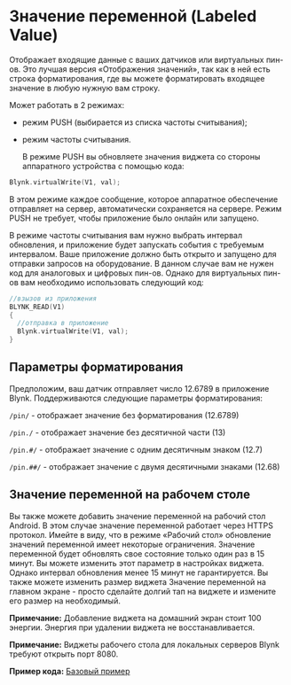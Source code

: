 # Значение переменной \(Labeled Value\)

Отображает входящие данные с ваших датчиков или виртуальных пин-ов. Это лучшая версия «Отображения значений», так как в ней есть строка форматирования, где вы можете форматировать входящее значение в любую нужную вам строку.

Может работать в 2 режимах:

* режим PUSH \(выбирается из списка частоты считывания\);
* режим частоты считывания.

  В режиме PUSH вы обновляете значения виджета со стороны аппаратного устройства с помощью кода:

```cpp
Blynk.virtualWrite(V1, val);
```

В этом режиме каждое сообщение, которое аппаратное обеспечение отправляет на сервер, автоматически сохраняется на сервере. Режим PUSH не требует, чтобы приложение было онлайн или запущено.

В режиме частоты считывания вам нужно выбрать интервал обновления, и приложение будет запускать события с требуемым интервалом. Ваше приложение должно быть открыто и запущено для отправки запросов на оборудование. В данном случае вам не нужен код для аналоговых и цифровых пин-ов. Однако для виртуальных пин-ов вам необходимо использовать следующий код:

```cpp
//взызов из приложения
BLYNK_READ(V1)
{
  //отправка в приложение
  Blynk.virtualWrite(V1, val);
}
```

## Параметры форматирования

Предположим, ваш датчик отправляет число 12.6789 в приложение Blynk. Поддерживаются следующие параметры форматирования:

`/pin/` - отображает значение без форматирования \(12.6789\)

`/pin./` - отображает значение без десятичной части \(13\)

`/pin.#/` - отображает значение с одним десятичным знаком \(12.7\)

`/pin.##/` - отображает значение с двумя десятичными знаками \(12.68\)

## Значение переменной на рабочем столе

Вы также можете добавить значение переменной на рабочий стол Android. В этом случае значение переменной работает через HTTPS протокол. Имейте в виду, что в режиме «Рабочий стол» обновление значений переменной имеет некоторые ограничения. Значение переменной будет обновлять свое состояние только один раз в 15 минут. Вы можете изменить этот параметр в настройках виджета. Однако интервал обновления менее 15 минут не гарантируется. Вы также можете изменить размер виджета Значение переменной на главном экране - просто сделайте долгий тап на виджете и измените его размер на необходимый.

**Примечание:** Добавление виджета на домашний экран стоит 100 энергии. Энергия при удалении виджета не восстанавливается.

**Примечание:** Виджеты рабочего стола для локальных серверов Blynk требуют открыть порт 8080.

**Пример кода:** [Базовый пример](https://github.com/blynkkk/blynk-library/blob/master/examples/GettingStarted/BlynkBlink/BlynkBlink.ino)

